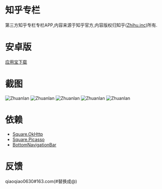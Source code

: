 # 知乎专栏
第三方知乎专栏专栏APP,内容来源于知乎官方,内容版权归知乎([Zhihu.inc](https://www.zhihu.com/))所有.

# 安卓版
[应用宝下载](http://android.myapp.com/myapp/detail.htm?apkName=com.zhuanlan.android)

# 截图
![Zhuanlan](https://github.com/i-1213/Zhuanlan/blob/master/Zhuanlan/screenshots/zhuanlan.droid1.png)
![Zhuanlan](https://github.com/i-1213/Zhuanlan/blob/master/Zhuanlan/screenshots/zhuanlan.droid2.png)
![Zhuanlan](https://github.com/i-1213/Zhuanlan/blob/master/Zhuanlan/screenshots/zhuanlan.droid3.png)
![Zhuanlan](https://github.com/i-1213/Zhuanlan/blob/master/Zhuanlan/screenshots/zhuanlan.droid4.png)
![Zhuanlan](https://github.com/i-1213/Zhuanlan/blob/master/Zhuanlan/screenshots/zhuanlan.droid5.png)

# 依赖
- [Square.OkHttp](https://github.com/mattleibow/square-bindings)
- [Square.Picasso](https://github.com/mattleibow/square-bindings)
- [BottomNavigationBar](https://github.com/pocheshire/BottomNavigationBar)

# 反馈
qiaoqiao0630#163.com(#替换成@)

